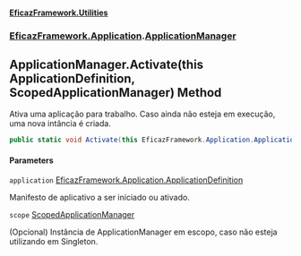 #### [EficazFramework.Utilities](EficazFrameworkData.md 'EficazFramework Data')
### [EficazFramework.Application](EficazFrameworkData.md#EficazFramework.Application 'EficazFramework.Application').[ApplicationManager](EficazFramework.Application/ApplicationManager.md 'EficazFramework.Application.ApplicationManager')

## ApplicationManager.Activate(this ApplicationDefinition, ScopedApplicationManager) Method

Ativa uma aplicação para trabalho. Caso ainda não esteja em execução, uma nova intância é criada.

```csharp
public static void Activate(this EficazFramework.Application.ApplicationDefinition application, EficazFramework.Application.ScopedApplicationManager scope=null);
```
#### Parameters

<a name='EficazFramework.Application.ApplicationManager.Activate(thisEficazFramework.Application.ApplicationDefinition,EficazFramework.Application.ScopedApplicationManager).application'></a>

`application` [EficazFramework.Application.ApplicationDefinition](https://docs.microsoft.com/en-us/dotnet/api/EficazFramework.Application.ApplicationDefinition 'EficazFramework.Application.ApplicationDefinition')

Manifesto de aplicativo a ser iniciado ou ativado.

<a name='EficazFramework.Application.ApplicationManager.Activate(thisEficazFramework.Application.ApplicationDefinition,EficazFramework.Application.ScopedApplicationManager).scope'></a>

`scope` [ScopedApplicationManager](EficazFramework.Application/ScopedApplicationManager.md 'EficazFramework.Application.ScopedApplicationManager')

(Opcional) Instância de ApplicationManager em escopo, caso não esteja utilizando em Singleton.